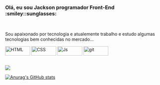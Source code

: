 <h3>Olá, eu sou Jackson programador Front-End :smiley::sunglasses:</h3>  

<br>
<p>Sou apaixonado por tecnologia e atualemente trabalho e estudo algumas tecnologias bem conhecidas no mercado...</p>
 <div>
    <img align="center" alt="HTML" height="30" width="80" src="https://img.shields.io/badge/HTML5-E34F26?style=for-the-badge&logo=html5&logoColor=white">
    <img align="center" alt="CSS" height="30" width="80" src="https://img.shields.io/badge/CSS3-1572B6?style=for-the-badge&logo=css3&logoColor=white">
    <img align="center" alt="Js" height="30" width="80" src="https://img.shields.io/badge/JavaScript-323330?style=for-the-badge&logo=javascript&logoColor=F7DF1E">
    <img align="center" alt="git" height="30" width="80" src="https://img.shields.io/badge/GIT-E44C30?style=for-the-badge&logo=git&logoColor=white" />  
 </div><br>

![](https://komarev.com/ghpvc/?username=JacksonRMS)

[![Anurag's GitHub stats](https://github-readme-stats.vercel.app/api?username=JacksonRMS)](https://github.com/anuraghazra/github-readme-stats)
